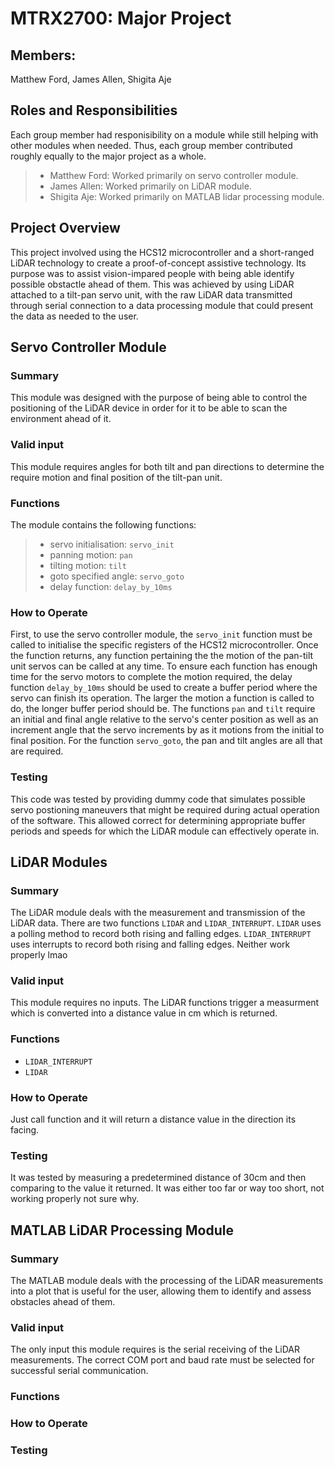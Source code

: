 # MTRX2700: Major Project

## Members:
Matthew Ford, James Allen, Shigita Aje

## Roles and Responsibilities
Each group member had responisibility on a module while still helping with other modules when needed. Thus, each group member contributed roughly equally to the major project as a whole.
> - Matthew Ford: Worked primarily on servo controller module.
> - James Allen: Worked primarily on LiDAR module.
> - Shigita Aje: Worked primarily on MATLAB lidar processing module.

## Project Overview
This project involved using the HCS12 microcontroller and a short-ranged LiDAR technology to create a proof-of-concept assistive technology. Its purpose was to assist vision-impared people with being able identify possible obstactle ahead of them. This was achieved by using LiDAR attached to a tilt-pan servo unit, with the raw LiDAR data transmitted through serial connection to a data processing module that could present the data as needed to the user. 

## Servo Controller Module

### Summary
This module was designed with the purpose of being able to control the positioning of the LiDAR device in order for it to be able to scan the environment ahead of it. 

### Valid input
This module requires angles for both tilt and pan directions to determine the require motion and final position of the tilt-pan unit.

### Functions
The module contains the following functions:
> - servo initialisation: `servo_init`
> - panning motion: `pan`
> - tilting motion: `tilt`
> - goto specified angle: `servo_goto`
> - delay function: `delay_by_10ms`

### How to Operate
First, to use the servo controller module, the `servo_init` function must be called to initialise the specific registers of the HCS12 microcontroller. Once the function returns, any function pertaining the the motion of the pan-tilt unit servos can be called at any time. To ensure each function has enough time for the servo motors to complete the motion required, the delay function `delay_by_10ms` should be used to create a buffer period where the servo can finish its operation. The larger the motion a function is called to do, the longer buffer period should be. The functions `pan` and `tilt` require an initial and final angle relative to the servo's center position as well as an increment angle that the servo increments by as it motions from the initial to final position. For the function `servo_goto`, the pan and tilt angles are all that are required.  

### Testing
This code was tested by providing dummy code that simulates possible servo postioning maneuvers that might be required during actual operation of the software. This allowed correct for determining appropriate buffer periods and speeds for which the LiDAR module can effectively operate in. 

## LiDAR Modules

### Summary
The LiDAR module deals with the measurement and transmission of the LiDAR data. There are two functions `LIDAR` and `LIDAR_INTERRUPT`. `LIDAR` uses a polling method to record both rising and falling edges. `LIDAR_INTERRUPT` uses interrupts to record both rising and falling edges. Neither work properly lmao  

### Valid input
This module requires no inputs. The LiDAR functions trigger a measurment which is converted into a distance value in cm which is returned.

### Functions
  - `LIDAR_INTERRUPT`
  - `LIDAR`
  
### How to Operate
Just call function and it will return a distance value in the direction its facing.

### Testing
It was tested by measuring a predetermined distance of 30cm and then comparing to the value it returned. It was either too far or way too short, not working properly not sure why.

## MATLAB LiDAR Processing Module

### Summary
The MATLAB module deals with the processing of the LiDAR measurements into a plot that is useful for the user, allowing them to identify and assess obstacles ahead of them. 

### Valid input
The only input this module requires is the serial receiving of the LiDAR measurements. The correct COM port and baud rate must be selected for successful serial communication. 

### Functions

### How to Operate

### Testing
